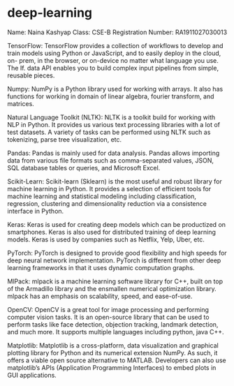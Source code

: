 # deep-learning
Name: Naina Kashyap Class: CSE-B
Registration Number: RA1911027030013


TensorFlow: TensorFlow provides a collection of workflows to develop and train models using Python or JavaScript, and to easily deploy in the cloud, on- prem, in the browser, or on-device no matter what language you use. The If. data API enables you to build complex input pipelines from simple, reusable pieces.

Numpy: NumPy is a Python library used for working with arrays. It also has functions for working in domain of linear algebra, fourier transform, and matrices.

Natural Language Toolkit (NLTK): NLTK is a toolkit build for working with NLP in Python. It provides us various text processing libraries with a lot of test datasets. A variety of tasks can be performed using NLTK such as tokenizing, parse tree visualization, etc.

Pandas: Pandas is mainly used for data analysis. Pandas allows importing data from various file formats such as comma-separated values, JSON, SQL database tables or queries, and Microsoft Excel.

Scikit-Learn: Scikit-learn (Sklearn) is the most useful and robust library for machine learning in Python. It provides a selection of efficient tools for machine learning and statistical modeling including classification, regression, clustering and dimensionality reduction via a consistence interface in Python.

Keras: Keras is used for creating deep models which can be productized on smartphones. Keras is also used for distributed training of deep learning models. Keras is used by companies such as Netflix, Yelp, Uber, etc.

PyTorch: PyTorch is designed to provide good flexibility and high speeds for deep neural network implementation. PyTorch is different from other deep learning frameworks in that it uses dynamic computation graphs.

MlPack: mlpack is a machine learning software library for C++, built on top of the Armadillo library and the ensmallen numerical optimization library. mlpack has an emphasis on scalability, speed, and ease-of-use.

OpenCV: OpenCV is a great tool for image processing and performing computer vision tasks. It is an open-source library that can be used to perform tasks like face detection, objection tracking, landmark detection, and much more. It supports multiple languages including python, java C++.

Matplotlib: Matplotlib is a cross-platform, data visualization and graphical plotting library for Python and its numerical extension NumPy. As such, it offers a viable open source alternative to MATLAB. Developers can also use matplotlib’s APIs (Application Programming Interfaces) to embed plots in GUI applications.
